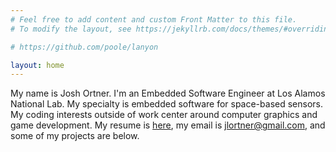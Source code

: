 ```yaml
---
# Feel free to add content and custom Front Matter to this file.
# To modify the layout, see https://jekyllrb.com/docs/themes/#overriding-theme-defaults

# https://github.com/poole/lanyon

layout: home
---
```


My name is Josh Ortner. I'm an Embedded Software Engineer at Los Alamos National Lab. My specialty is embedded software for space-based sensors. My coding interests outside of work center around computer graphics and game development. My resume is [here](https://joshortner.github.io/resume), my email is jlortner@gmail.com, and some of my projects are below.